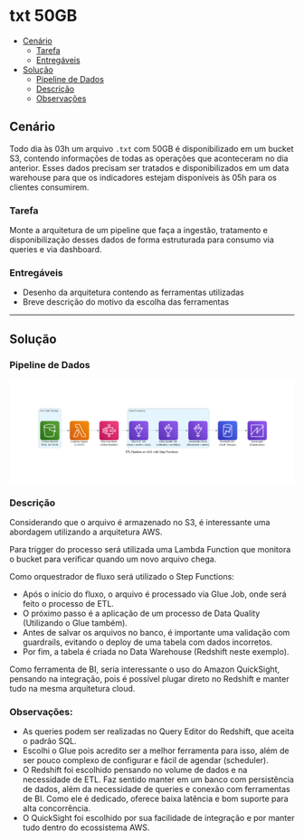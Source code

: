 # txt 50GB


- [Cenário](#cenário)
    - [Tarefa](#tarefa)
    - [Entregáveis](#entregáveis)
- [Solução](#solução)
    - [Pipeline de Dados](#pipeline-de-dados)
    - [Descrição](#descrição)
    - [Observações](#observações)

## Cenário

Todo dia às 03h um arquivo `.txt` com 50GB é disponibilizado em um bucket S3, contendo informações de todas as operações que aconteceram no dia anterior. Esses dados precisam ser tratados 
e disponibilizados em um data warehouse para que os indicadores estejam disponíveis às 05h para os clientes consumirem.



### Tarefa

Monte a arquitetura de um pipeline que faça a ingestão, tratamento e disponibilização desses dados de forma estruturada para consumo via queries e via dashboard.



### Entregáveis

- Desenho da arquitetura contendo as ferramentas utilizadas  
- Breve descrição do motivo da escolha das ferramentas


---

## Solução

### Pipeline de Dados

![Pipeline de Dados](etl_pipeline_on_aws_with_step_functions.png)

### Descrição

Considerando que o arquivo é armazenado no S3, é interessante uma abordagem utilizando a arquitetura AWS.

Para trigger do processo será utilizada uma Lambda Function que monitora o bucket para verificar quando um novo arquivo chega.

Como orquestrador de fluxo será utilizado o Step Functions:
- Após o início do fluxo, o arquivo é processado via Glue Job, onde será feito o processo de ETL.
- O próximo passo é a aplicação de um processo de Data Quality (Utilizando o Glue também).
- Antes de salvar os arquivos no banco, é importante uma validação com guardrails, evitando o deploy de uma tabela com dados incorretos.
- Por fim, a tabela é criada no Data Warehouse (Redshift neste exemplo).

Como ferramenta de BI, seria interessante o uso do Amazon QuickSight, pensando na integração, pois é possível plugar direto no Redshift e manter tudo na mesma arquitetura cloud.


### Observações:

- As queries podem ser realizadas no Query Editor do Redshift, que aceita o padrão SQL.
- Escolhi o Glue pois acredito ser a melhor ferramenta para isso, além de ser pouco complexo de configurar e fácil de agendar (scheduler).
- O Redshift foi escolhido pensando no volume de dados e na necessidade de ETL. Faz sentido manter em um banco com persistência de dados, além da necessidade de queries e conexão 
com ferramentas de BI. Como ele é dedicado, oferece baixa latência e bom suporte para alta concorrência.
- O QuickSight foi escolhido por sua facilidade de integração e por manter tudo dentro do ecossistema AWS.
